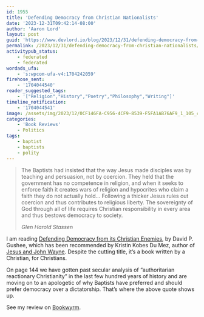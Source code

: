```yaml
---
id: 1955
title: 'Defending Democracy from Christian Nationalists'
date: '2023-12-31T09:42:14-08:00'
author: 'Aaron Lord'
layout: post
guid: 'https://www.devlord.io/blog/2023/12/31/defending-democracy-from-christian-nationalists/'
permalink: /2023/12/31/defending-democracy-from-christian-nationalists/
activitypub_status:
    - federated
    - federated
wordads_ufa:
    - 's:wpcom-ufa-v4:1704242059'
firehose_sent:
    - '1704044540'
reader_suggested_tags:
    - '["Religion","History","Poetry","Philosophy","Writing"]'
timeline_notification:
    - '1704044541'
image: /assets/img/2023/12/0CF146FA-C956-4CF9-8539-F5FA1AB76AF9_1_105_c.jpeg
categories:
    - 'Book Reviews'
    - Politics
tags:
    - baptist
    - baptists
    - polity
---
```


<!-- wp:quote -->
<blockquote class="wp-block-quote"><!-- wp:paragraph -->
<p>The Baptists had insisted that the way Jesus made disciples was by teaching and persuasion, not by coercion. They held that the government has no competence in religion, and when it seeks to enforce faith it creates wars of religion and hypocrites who claim a faith they do not actually hold... Following a thicker Jesus rules out coercion and thus contributes to religious liberty. The sovereignty of God through all of life requires Christian responsibility in every area and thus bestows democracy to society.</p>
<!-- /wp:paragraph --><cite>Glen Harold Stassen</cite></blockquote>
<!-- /wp:quote -->

<!-- wp:paragraph -->
<p>I am reading <a href="https://bookwyrm.social/book/1462496/s/defending-democracy-from-its-christian-enemies">Defending Democracy from its Christian Enemies</a>, by David P. Gushee, which has been recommended by Kristin Kobes Du Mez, author of <a href="https://bookwyrm.social/book/95018/s/jesus-and-john-wayne">Jesus and John Wayne</a>. Despite the cutting title, it’s a book written by a Christian, for Christians.</p>
<!-- /wp:paragraph -->

<!-- wp:paragraph -->
<p>On page 144 we have gotten past secular analysis of “authoritarian reactionary Christianity” in the last few hundred years of history and are moving on to an apologetic of why Baptists have preferred and should prefer democracy over a dictatorship. That’s where the above quote shows up.</p>
<!-- /wp:paragraph -->

<!-- wp:paragraph -->
<p>See my review on <a href="https://bookwyrm.social/user/devlord/review/3443668/s/a-proper-takedown-of-christian-nationalism-but-it-seems-to-be-for-a-specific-audience#anchor-3443668">Bookwyrm</a>.</p>
<!-- /wp:paragraph -->